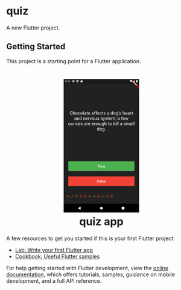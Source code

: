 # quiz

A new Flutter project.

## Getting Started

This project is a starting point for a Flutter application.
<h1 align="center">
  <img alt="food_app_icon" src="https://github.com/AdjaroPatoussi/quiz/blob/main/screen/screen.png" width="200px"/><br/>
 quiz app 
</h1>

A few resources to get you started if this is your first Flutter project:

- [Lab: Write your first Flutter app](https://docs.flutter.dev/get-started/codelab)
- [Cookbook: Useful Flutter samples](https://docs.flutter.dev/cookbook)

For help getting started with Flutter development, view the
[online documentation](https://docs.flutter.dev/), which offers tutorials,
samples, guidance on mobile development, and a full API reference.

